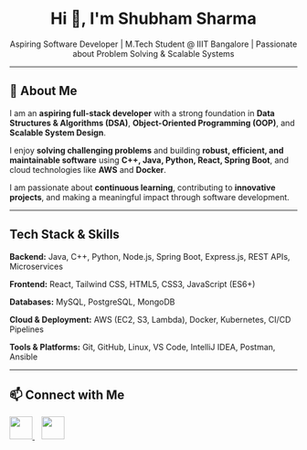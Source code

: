 <h1 align="center">Hi 👋, I'm Shubham Sharma</h1>
<p align="center">
Aspiring Software Developer | M.Tech Student @ IIIT Bangalore | Passionate about Problem Solving & Scalable Systems
</p>

---

## 🌟 About Me

I am an **aspiring full-stack developer** with a strong foundation in **Data Structures & Algorithms (DSA)**, **Object-Oriented Programming (OOP)**, and **Scalable System Design**.  

I enjoy **solving challenging problems** and building **robust, efficient, and maintainable software** using **C++, Java, Python, React, Spring Boot**, and cloud technologies like **AWS** and **Docker**.  

I am passionate about **continuous learning**, contributing to **innovative projects**, and making a meaningful impact through software development.

---


## Tech Stack & Skills

**Backend:** Java, C++, Python, Node.js, Spring Boot, Express.js, REST APIs, Microservices  

**Frontend:** React, Tailwind CSS, HTML5, CSS3, JavaScript (ES6+)  

**Databases:** MySQL, PostgreSQL, MongoDB  

**Cloud & Deployment:** AWS (EC2, S3, Lambda), Docker, Kubernetes, CI/CD Pipelines  

**Tools & Platforms:** Git, GitHub, Linux, VS Code, IntelliJ IDEA, Postman, Ansible  

---


## 📫 Connect with Me

<p>
  <a href="https://www.linkedin.com/in/shubham-sharma-52a182324/" target="_blank">
    <img src="https://cdn2.iconfinder.com/data/icons/social-media-2285/512/1_Linkedin_unofficial_colored_svg-128.png" width="40"/>
  </a>
  &nbsp;&nbsp;
  <a href="https://github.com/your-github-username" target="_blank">
    <img src="https://cdn-icons-png.flaticon.com/512/25/25231.png" width="40"/>
  </a>
</p>
